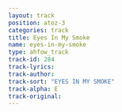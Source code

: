 ```yaml
---
layout: track
position: atoz-3
categories: track
title: Eyes In My Smoke
name: eyes-in-my-smoke
type: ahfow_track
track-id: 284
track-lyrics: 
track-author: 
track-sort: "EYES IN MY SMOKE"
track-alpha: E
track-original: 
---
```

